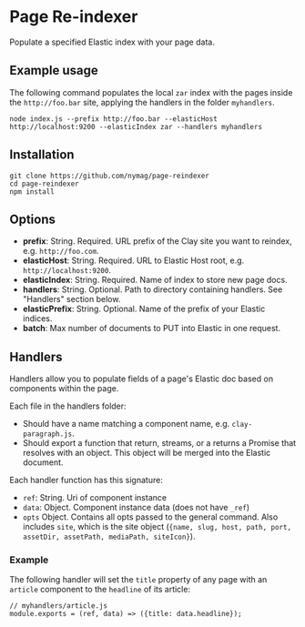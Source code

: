 # Page Re-indexer

Populate a specified Elastic index with your page data.

## Example usage

The following command populates the local `zar` index with the pages inside the `http://foo.bar` site, applying the handlers in the folder `myhandlers`.

```
node index.js --prefix http://foo.bar --elasticHost http://localhost:9200 --elasticIndex zar --handlers myhandlers
```

## Installation

```
git clone https://github.com/nymag/page-reindexer
cd page-reindexer
npm install
```

## Options

* **prefix**: String. Required. URL prefix of the Clay site you want to reindex, e.g. `http://foo.com`.
* **elasticHost**: String. Required. URL to Elastic Host root, e.g. `http://localhost:9200`.
* **elasticIndex**: String. Required. Name of index to store new page docs.
* **handlers**: String. Optional. Path to directory containing handlers. See "Handlers" section below.
* **elasticPrefix**: String. Optional. Name of the prefix of your Elastic indices.
* **batch**: Max number of documents to PUT into Elastic in one request.

## Handlers

Handlers allow you to populate fields of a page's Elastic doc based on components within the page.

Each file in the handlers folder:

* Should have a name matching a component name, e.g. `clay-paragraph.js`.
* Should export a function that return, streams, or a returns a Promise that resolves with an object. This object will be merged into the Elastic document.

Each handler function has this signature:

* `ref`: String. Uri of component instance
* `data`: Object. Component instance data (does not have `_ref`)
* `opts` Object. Contains all opts passed to the general command. Also includes `site`, which is the site object (`{name, slug, host, path, port, assetDir, assetPath, mediaPath, siteIcon}`).

### Example

The following handler will set the `title` property of any page with an `article` component to the `headline` of its article:

```
// myhandlers/article.js
module.exports = (ref, data) => ({title: data.headline});
```
